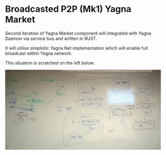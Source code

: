 # Broadcasted P2P (Mk1) Yagna Market

Second iteration of Yagna Market component will integrated with Yagna Daemon via service bus and written in RUST.

It will utilise simplistic Yagna Net implementation which will enable full broadcast within Yagna network.

This situation is scratched on the left below.

![Mk0 and Mk1 diagram](Yagna_Mk0_Mk1_2019.12.05.jpg) 
